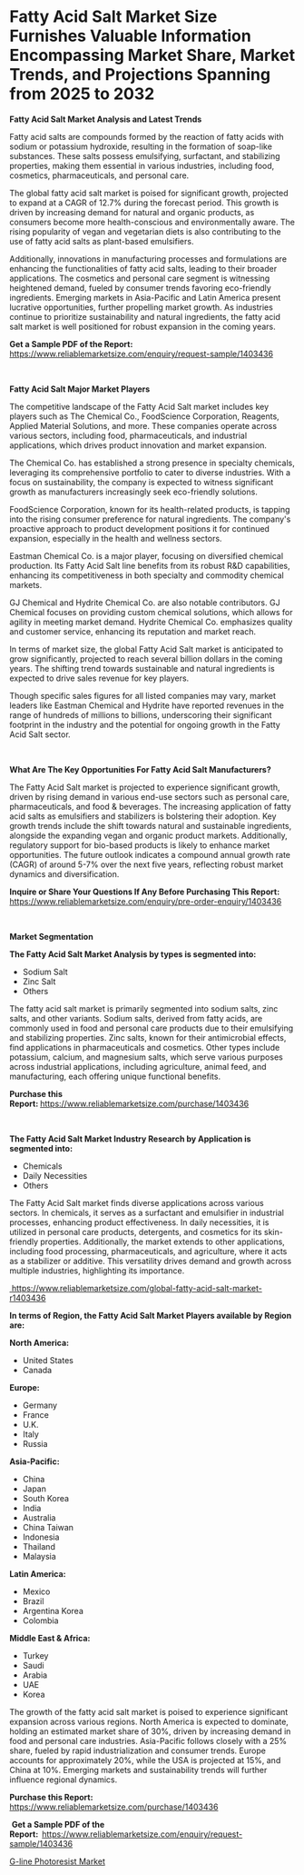 <p><h1>Fatty Acid Salt Market Size Furnishes Valuable Information Encompassing Market Share, Market Trends, and Projections Spanning from 2025 to 2032</h1></p><p><strong>Fatty Acid Salt Market Analysis and Latest Trends</strong></p>
<p><p>Fatty acid salts are compounds formed by the reaction of fatty acids with sodium or potassium hydroxide, resulting in the formation of soap-like substances. These salts possess emulsifying, surfactant, and stabilizing properties, making them essential in various industries, including food, cosmetics, pharmaceuticals, and personal care. </p><p>The global fatty acid salt market is poised for significant growth, projected to expand at a CAGR of 12.7% during the forecast period. This growth is driven by increasing demand for natural and organic products, as consumers become more health-conscious and environmentally aware. The rising popularity of vegan and vegetarian diets is also contributing to the use of fatty acid salts as plant-based emulsifiers.</p><p>Additionally, innovations in manufacturing processes and formulations are enhancing the functionalities of fatty acid salts, leading to their broader applications. The cosmetics and personal care segment is witnessing heightened demand, fueled by consumer trends favoring eco-friendly ingredients. Emerging markets in Asia-Pacific and Latin America present lucrative opportunities, further propelling market growth. As industries continue to prioritize sustainability and natural ingredients, the fatty acid salt market is well positioned for robust expansion in the coming years.</p></p>
<p><strong>Get a Sample PDF of the Report:&nbsp;</strong> <a href="https://www.reliablemarketsize.com/enquiry/request-sample/1403436?utm_campaign=1131&utm_medium=2&utm_source=Github&utm_content=ia&utm_term=13012025&utm_id=fatty-acid-salt">https://www.reliablemarketsize.com/enquiry/request-sample/1403436</a></p>
<p>&nbsp;</p>
<p><strong>Fatty Acid Salt Major Market Players</strong></p>
<p><p>The competitive landscape of the Fatty Acid Salt market includes key players such as The Chemical Co., FoodScience Corporation, Reagents, Applied Material Solutions, and more. These companies operate across various sectors, including food, pharmaceuticals, and industrial applications, which drives product innovation and market expansion.</p><p>The Chemical Co. has established a strong presence in specialty chemicals, leveraging its comprehensive portfolio to cater to diverse industries. With a focus on sustainability, the company is expected to witness significant growth as manufacturers increasingly seek eco-friendly solutions.</p><p>FoodScience Corporation, known for its health-related products, is tapping into the rising consumer preference for natural ingredients. The company's proactive approach to product development positions it for continued expansion, especially in the health and wellness sectors.</p><p>Eastman Chemical Co. is a major player, focusing on diversified chemical production. Its Fatty Acid Salt line benefits from its robust R&D capabilities, enhancing its competitiveness in both specialty and commodity chemical markets.</p><p>GJ Chemical and Hydrite Chemical Co. are also notable contributors. GJ Chemical focuses on providing custom chemical solutions, which allows for agility in meeting market demand. Hydrite Chemical Co. emphasizes quality and customer service, enhancing its reputation and market reach.</p><p>In terms of market size, the global Fatty Acid Salt market is anticipated to grow significantly, projected to reach several billion dollars in the coming years. The shifting trend towards sustainable and natural ingredients is expected to drive sales revenue for key players.</p><p>Though specific sales figures for all listed companies may vary, market leaders like Eastman Chemical and Hydrite have reported revenues in the range of hundreds of millions to billions, underscoring their significant footprint in the industry and the potential for ongoing growth in the Fatty Acid Salt sector.</p></p>
<p>&nbsp;</p>
<p><strong>What Are The Key Opportunities For Fatty Acid Salt Manufacturers?</strong></p>
<p><p>The Fatty Acid Salt market is projected to experience significant growth, driven by rising demand in various end-use sectors such as personal care, pharmaceuticals, and food & beverages. The increasing application of fatty acid salts as emulsifiers and stabilizers is bolstering their adoption. Key growth trends include the shift towards natural and sustainable ingredients, alongside the expanding vegan and organic product markets. Additionally, regulatory support for bio-based products is likely to enhance market opportunities. The future outlook indicates a compound annual growth rate (CAGR) of around 5-7% over the next five years, reflecting robust market dynamics and diversification.</p></p>
<p><strong>Inquire or Share Your Questions If Any Before Purchasing This Report:</strong> <a href="https://www.reliablemarketsize.com/enquiry/pre-order-enquiry/1403436?utm_campaign=1131&utm_medium=2&utm_source=Github&utm_content=ia&utm_term=13012025&utm_id=fatty-acid-salt">https://www.reliablemarketsize.com/enquiry/pre-order-enquiry/1403436</a></p>
<p>&nbsp;</p>
<p><strong>Market Segmentation</strong></p>
<p><strong>The Fatty Acid Salt Market Analysis by types is segmented into:</strong></p>
<p><ul><li>Sodium Salt</li><li>Zinc Salt</li><li>Others</li></ul></p>
<p><p>The fatty acid salt market is primarily segmented into sodium salts, zinc salts, and other variants. Sodium salts, derived from fatty acids, are commonly used in food and personal care products due to their emulsifying and stabilizing properties. Zinc salts, known for their antimicrobial effects, find applications in pharmaceuticals and cosmetics. Other types include potassium, calcium, and magnesium salts, which serve various purposes across industrial applications, including agriculture, animal feed, and manufacturing, each offering unique functional benefits.</p></p>
<p><strong>Purchase this Report:&nbsp;</strong><a href="https://www.reliablemarketsize.com/purchase/1403436?utm_campaign=1131&utm_medium=2&utm_source=Github&utm_content=ia&utm_term=13012025&utm_id=fatty-acid-salt">https://www.reliablemarketsize.com/purchase/1403436</a></p>
<p>&nbsp;</p>
<p><strong>The Fatty Acid Salt Market Industry Research by Application is segmented into:</strong></p>
<p><ul><li>Chemicals</li><li>Daily Necessities</li><li>Others</li></ul></p>
<p><p>The Fatty Acid Salt market finds diverse applications across various sectors. In chemicals, it serves as a surfactant and emulsifier in industrial processes, enhancing product effectiveness. In daily necessities, it is utilized in personal care products, detergents, and cosmetics for its skin-friendly properties. Additionally, the market extends to other applications, including food processing, pharmaceuticals, and agriculture, where it acts as a stabilizer or additive. This versatility drives demand and growth across multiple industries, highlighting its importance.</p></p>
<p><a href="https://www.reliablemarketsize.com/global-fatty-acid-salt-market-r1403436?utm_campaign=1131&utm_medium=2&utm_source=Github&utm_content=ia&utm_term=13012025&utm_id=fatty-acid-salt">&nbsp;https://www.reliablemarketsize.com/global-fatty-acid-salt-market-r1403436</a></p>
<p><strong>In terms of Region, the Fatty Acid Salt Market Players available by Region are:</strong></p>
<p>
    <p> <strong> North America: </strong>
        <ul>
            <li>United States</li>
            <li>Canada</li>
        </ul>
        </p> 
    <p> <strong> Europe: </strong>
        <ul>
            <li>Germany</li>
            <li>France</li>
            <li>U.K.</li>
            <li>Italy</li>
            <li>Russia</li>
        </ul>
        </p> 
    <p> <strong> Asia-Pacific: </strong>
        <ul>
            <li>China</li>
            <li>Japan</li>
            <li>South Korea</li>
            <li>India</li>
            <li>Australia</li>
            <li>China Taiwan</li>
            <li>Indonesia</li>
            <li>Thailand</li>
            <li>Malaysia</li>
        </ul>
        </p> 
    <p> <strong> Latin America: </strong>
        <ul>
            <li>Mexico</li>
            <li>Brazil</li>
            <li>Argentina Korea</li>
            <li>Colombia</li>
        </ul>
        </p> 
    <p> <strong> Middle East & Africa: </strong>
        <ul>
            <li>Turkey</li>
            <li>Saudi</li>
            <li>Arabia</li>
            <li>UAE</li>
            <li>Korea</li>
        </ul>
    </p>
    </p>
<p><p>The growth of the fatty acid salt market is poised to experience significant expansion across various regions. North America is expected to dominate, holding an estimated market share of 30%, driven by increasing demand in food and personal care industries. Asia-Pacific follows closely with a 25% share, fueled by rapid industrialization and consumer trends. Europe accounts for approximately 20%, while the USA is projected at 15%, and China at 10%. Emerging markets and sustainability trends will further influence regional dynamics.</p></p>
<p><strong>Purchase this Report: </strong><a href="https://www.reliablemarketsize.com/purchase/1403436?utm_campaign=1131&utm_medium=2&utm_source=Github&utm_content=ia&utm_term=13012025&utm_id=fatty-acid-salt">https://www.reliablemarketsize.com/purchase/1403436</a></p>
<p>&nbsp;<strong>Get a Sample PDF of the Report:&nbsp;&nbsp;</strong><a href="https://www.reliablemarketsize.com/enquiry/request-sample/1403436?utm_campaign=1131&utm_medium=2&utm_source=Github&utm_content=ia&utm_term=13012025&utm_id=fatty-acid-salt">https://www.reliablemarketsize.com/enquiry/request-sample/1403436</a></p>
<p><strong></strong></p>
<p><p><a href="https://github.com/CliffMedina6/Market-Research-Report-List-7/blob/main/g-line-photoresist-market.md?utm_campaign=1131&utm_medium=2&utm_source=Github&utm_content=ia&utm_term=13012025&utm_id=fatty-acid-salt">G-line Photoresist Market</a></p></p>